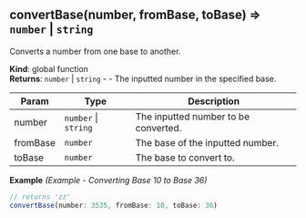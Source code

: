 <a name="convertBase"></a>

## convertBase(number, fromBase, toBase) ⇒ <code>number</code> \| <code>string</code>
Converts a number from one base to another.

**Kind**: global function  
**Returns**: <code>number</code> \| <code>string</code> - - The inputted number in the specified base.  

| Param | Type | Description |
| --- | --- | --- |
| number | <code>number</code> \| <code>string</code> | The inputted number to be converted. |
| fromBase | <code>number</code> | The base of the inputted number. |
| toBase | <code>number</code> | The base to convert to. |

**Example** *(Example - Converting Base 10 to Base 36)*  
```js
// returns 'zz'
convertBase(number: 3535, fromBase: 10, toBase: 36)
```
